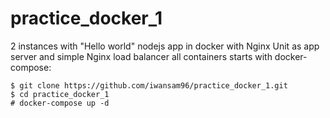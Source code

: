 # practice_docker_1
2 instances with "Hello world" nodejs app in docker with Nginx Unit as app server and simple Nginx load balancer
all containers starts with docker-compose:
```
$ git clone https://github.com/iwansam96/practice_docker_1.git
$ cd practice_docker_1
# docker-compose up -d
```
